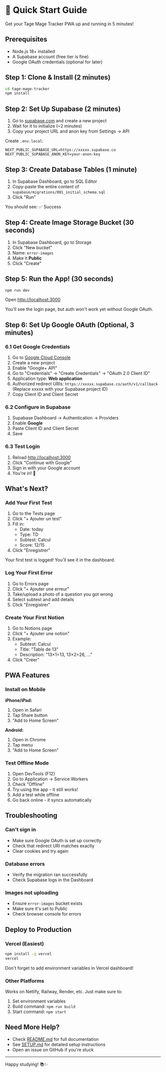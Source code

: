 # 🚀 Quick Start Guide

Get your Tage Mage Tracker PWA up and running in 5 minutes!

## Prerequisites

- Node.js 18+ installed
- A Supabase account (free tier is fine)
- Google OAuth credentials (optional for later)

## Step 1: Clone & Install (2 minutes)

```bash
cd tage-mage-tracker
npm install
```

## Step 2: Set Up Supabase (2 minutes)

1. Go to [supabase.com](https://supabase.com) and create a new project
2. Wait for it to initialize (~2 minutes)
3. Copy your project URL and anon key from Settings → API

Create `.env.local`:

```env
NEXT_PUBLIC_SUPABASE_URL=https://xxxxx.supabase.co
NEXT_PUBLIC_SUPABASE_ANON_KEY=your-anon-key
```

## Step 3: Create Database Tables (1 minute)

1. In Supabase Dashboard, go to SQL Editor
2. Copy-paste the entire content of `supabase/migrations/001_initial_schema.sql`
3. Click "Run"

You should see: ✅ Success

## Step 4: Create Image Storage Bucket (30 seconds)

1. In Supabase Dashboard, go to Storage
2. Click "New bucket"
3. Name: `error-images`
4. Make it **Public**
5. Click "Create"

## Step 5: Run the App! (30 seconds)

```bash
npm run dev
```

Open [http://localhost:3000](http://localhost:3000)

You'll see the login page, but auth won't work yet without Google OAuth.

## Step 6: Set Up Google OAuth (Optional, 3 minutes)

### 6.1 Get Google Credentials

1. Go to [Google Cloud Console](https://console.cloud.google.com)
2. Create a new project
3. Enable "Google+ API"
4. Go to "Credentials" → "Create Credentials" → "OAuth 2.0 Client ID"
5. Application type: **Web application**
6. Authorized redirect URIs: `https://xxxxx.supabase.co/auth/v1/callback`
   (Replace xxxxx with your Supabase project ID)
7. Copy Client ID and Client Secret

### 6.2 Configure in Supabase

1. Supabase Dashboard → Authentication → Providers
2. Enable **Google**
3. Paste Client ID and Client Secret
4. Save

### 6.3 Test Login

1. Reload [http://localhost:3000](http://localhost:3000)
2. Click "Continue with Google"
3. Sign in with your Google account
4. You're in! 🎉

## What's Next?

### Add Your First Test

1. Go to the Tests page
2. Click "+ Ajouter un test"
3. Fill in:
   - Date: today
   - Type: TD
   - Subtest: Calcul
   - Score: 12/15
4. Click "Enregistrer"

Your first test is logged! You'll see it in the dashboard.

### Log Your First Error

1. Go to Errors page
2. Click "+ Ajouter une erreur"
3. Take/upload a photo of a question you got wrong
4. Select subtest and add details
5. Click "Enregistrer"

### Create Your First Notion

1. Go to Notions page
2. Click "+ Ajouter une notion"
3. Example:
   - Subtest: Calcul
   - Title: "Table de 13"
   - Description: "13×1=13, 13×2=26, ..."
4. Click "Créer"

## PWA Features

### Install on Mobile

**iPhone/iPad:**
1. Open in Safari
2. Tap Share button
3. "Add to Home Screen"

**Android:**
1. Open in Chrome
2. Tap menu
3. "Add to Home Screen"

### Test Offline Mode

1. Open DevTools (F12)
2. Go to Application → Service Workers
3. Check "Offline"
4. Try using the app - it still works!
5. Add a test while offline
6. Go back online - it syncs automatically

## Troubleshooting

### Can't sign in
- Make sure Google OAuth is set up correctly
- Check that redirect URI matches exactly
- Clear cookies and try again

### Database errors
- Verify the migration ran successfully
- Check Supabase logs in the Dashboard

### Images not uploading
- Ensure `error-images` bucket exists
- Make sure it's set to Public
- Check browser console for errors

## Deploy to Production

### Vercel (Easiest)

```bash
npm install -g vercel
vercel
```

Don't forget to add environment variables in Vercel dashboard!

### Other Platforms

Works on Netlify, Railway, Render, etc. Just make sure to:
1. Set environment variables
2. Build command: `npm run build`
3. Start command: `npm start`

## Need More Help?

- Check [README.md](./README.md) for full documentation
- See [SETUP.md](./SETUP.md) for detailed setup instructions
- Open an issue on GitHub if you're stuck

---

Happy studying! 📚✨


